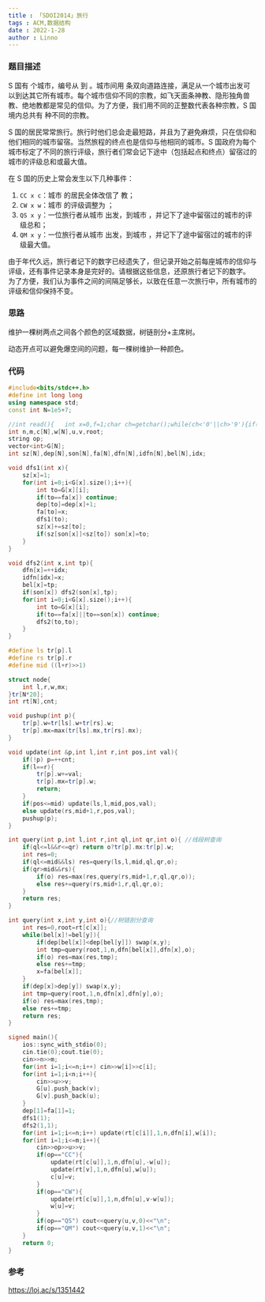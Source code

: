 ```yaml
---
title : 「SDOI2014」旅行
tags : ACM,数据结构
date : 2022-1-28
author : Linno
---
```


### 题目描述

S 国有 个城市，编号从 到 。城市间用 条双向道路连接，满足从一个城市出发可以到达其它所有城市。每个城市信仰不同的宗教，如飞天面条神教、隐形独角兽教、绝地教都是常见的信仰。为了方便，我们用不同的正整数代表各种宗教，S 国境内总共有 种不同的宗教。

S 国的居民常常旅行。旅行时他们总会走最短路，并且为了避免麻烦，只在信仰和他们相同的城市留宿。当然旅程的终点也是信仰与他相同的城市。S 国政府为每个城市标定了不同的旅行评级，旅行者们常会记下途中（包括起点和终点）留宿过的城市的评级总和或最大值。

在 S 国的历史上常会发生以下几种事件：

1. `CC x c`：城市 的居民全体改信了 教；
2. `CW x w`：城市 的评级调整为 ；
3. `QS x y`：一位旅行者从城市 出发，到城市 ，并记下了途中留宿过的城市的评级总和；
4. `QM x y`：一位旅行者从城市 出发，到城市 ，并记下了途中留宿过的城市的评级最大值。

由于年代久远，旅行者记下的数字已经遗失了，但记录开始之前每座城市的信仰与评级，还有事件记录本身是完好的。请根据这些信息，还原旅行者记下的数字。
为了方便，我们认为事件之间的间隔足够长，以致在任意一次旅行中，所有城市的评级和信仰保持不变。



### 思路

维护一棵树两点之间各个颜色的区域数据，树链剖分+主席树。

动态开点可以避免爆空间的问题，每一棵树维护一种颜色。



### 代码

```cpp
#include<bits/stdc++.h>
#define int long long
using namespace std;
const int N=1e5+7;

//int read(){	int x=0,f=1;char ch=getchar();while(ch<'0'||ch>'9'){if(ch=='-') f=f*-1;ch=getchar();}while(ch>='0'&&ch<='9'){x=x*10+ch-'0';ch=getchar();}return x*f;}
int n,m,c[N],w[N],u,v,root;
string op;
vector<int>G[N];
int sz[N],dep[N],son[N],fa[N],dfn[N],idfn[N],bel[N],idx;

void dfs1(int x){
	sz[x]=1;
	for(int i=0;i<G[x].size();i++){
		int to=G[x][i];
		if(to==fa[x]) continue;
		dep[to]=dep[x]+1;
		fa[to]=x;
		dfs1(to);
		sz[x]+=sz[to];
		if(sz[son[x]]<sz[to]) son[x]=to;
	}
}

void dfs2(int x,int tp){
	dfn[x]=++idx;
	idfn[idx]=x;
	bel[x]=tp;
	if(son[x]) dfs2(son[x],tp);
	for(int i=0;i<G[x].size();i++){
		int to=G[x][i];
		if(to==fa[x]||to==son[x]) continue;
		dfs2(to,to); 
	}
}

#define ls tr[p].l
#define rs tr[p].r
#define mid ((l+r)>>1)

struct node{
	int l,r,w,mx;
}tr[N*20];
int rt[N],cnt;

void pushup(int p){
	tr[p].w=tr[ls].w+tr[rs].w;
	tr[p].mx=max(tr[ls].mx,tr[rs].mx);
}

void update(int &p,int l,int r,int pos,int val){
	if(!p) p=++cnt;
	if(l==r){
		tr[p].w+=val;
		tr[p].mx=tr[p].w;
		return;
	}
	if(pos<=mid) update(ls,l,mid,pos,val);
	else update(rs,mid+1,r,pos,val);
	pushup(p);
}

int query(int p,int l,int r,int ql,int qr,int o){ //线段树查询 
	if(ql<=l&&r<=qr) return o?tr[p].mx:tr[p].w;
	int res=0;
	if(ql<=mid&&ls) res=query(ls,l,mid,ql,qr,o);
	if(qr>mid&&rs){
		if(o) res=max(res,query(rs,mid+1,r,ql,qr,o));
		else res+=query(rs,mid+1,r,ql,qr,o);
	}
	return res;
}

int query(int x,int y,int o){//树链剖分查询 
	int res=0,root=rt[c[x]];
	while(bel[x]!=bel[y]){
		if(dep[bel[x]]<dep[bel[y]]) swap(x,y);
		int tmp=query(root,1,n,dfn[bel[x]],dfn[x],o);
		if(o) res=max(res,tmp);
		else res+=tmp;
		x=fa[bel[x]];
	}
	if(dep[x]>dep[y]) swap(x,y);
	int tmp=query(root,1,n,dfn[x],dfn[y],o);
	if(o) res=max(res,tmp);
	else res+=tmp;
	return res; 
}

signed main(){
	ios::sync_with_stdio(0);
	cin.tie(0);cout.tie(0);
	cin>>n>>m;
	for(int i=1;i<=n;i++) cin>>w[i]>>c[i];
	for(int i=1;i<n;i++){
		cin>>u>>v;
		G[u].push_back(v);
		G[v].push_back(u);
	} 
	dep[1]=fa[1]=1;
	dfs1(1);
	dfs2(1,1);
	for(int i=1;i<=n;i++) update(rt[c[i]],1,n,dfn[i],w[i]);
	for(int i=1;i<=m;i++){
		cin>>op>>u>>v;
		if(op=="CC"){
			update(rt[c[u]],1,n,dfn[u],-w[u]);
			update(rt[v],1,n,dfn[u],w[u]);
			c[u]=v;
		}
		if(op=="CW"){
			update(rt[c[u]],1,n,dfn[u],v-w[u]);
			w[u]=v;
		}
		if(op=="QS") cout<<query(u,v,0)<<"\n"; 
		if(op=="QM") cout<<query(u,v,1)<<"\n";
	}
	return 0;
}

```





### 参考

https://loj.ac/s/1351442